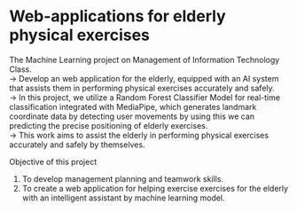 # Web-applications for elderly physical exercises 

The Machine Learning project on Management of Information Technology Class.	  
→ Develop an web application for the elderly, equipped with an AI system that assists them in performing physical exercises accurately and safely.  
→ In this project, we utilize a Random Forest Classifier Model for real-time classification integrated with MediaPipe, which generates landmark coordinate data by detecting user movements by using this we can predicting the precise positioning of elderly exercises.   
→ This work aims to assist the elderly in performing physical exercises accurately and safely by themselves.  

Objective of this project

1. To develop management planning and teamwork skills.
2. To create a web application for helping exercise exercises for the elderly with an intelligent assistant by machine learning model.

